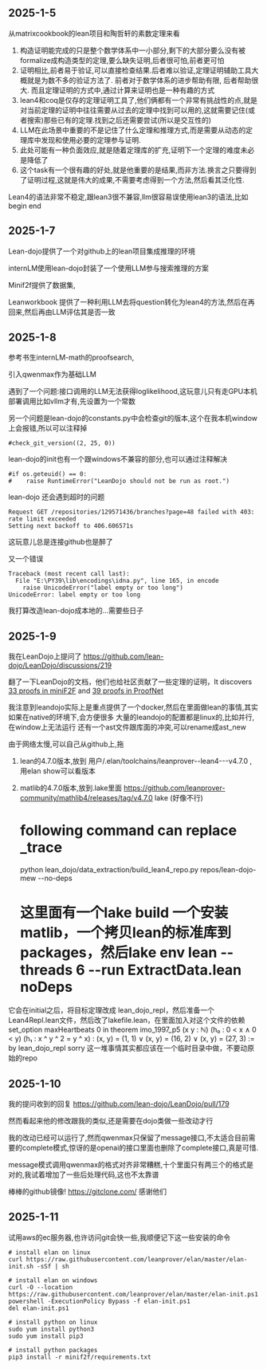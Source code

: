 ## 2025-1-5

从matrixcookbook的lean项目和陶哲轩的素数定理来看
1. 构造证明能完成的只是整个数学体系中一小部分,剩下的大部分要么没有被formalize成构造类型的定理,要么缺失证明,后者很可怕,前者更可怕
2. 证明相比,前者易于验证,可以直接检查结果.后者难以验证,定理证明辅助工具大概就是为数不多的验证方法了. 前者对于数学体系的进步帮助有限, 后者帮助很大. 而且定理证明的方式中,通过计算来证明也是一种有趣的方式
3. lean4和coq是仅存的定理证明工具了,他们俩都有一个非常有挑战性的点,就是对当前定理的证明中往往需要从过去的定理中找到可以用的,这就需要记住(或者搜索)那些已有的定理.找到之后还需要尝试(所以是交互性的)
4. LLM在此场景中重要的不是记住了什么定理和推理方式,而是需要从动态的定理库中发现和使用必要的定理参与证明.
5. 此处可能有一种负面效应,就是随着定理库的扩充,证明下一个定理的难度未必是降低了
6. 这个task有一个很有趣的好处,就是他重要的是结果,而非方法.换言之只要得到了证明过程,这就是伟大的成果,不需要考虑得到一个方法,然后看其泛化性.

Lean4的语法非常不稳定,跟lean3很不兼容,llm很容易误使用lean3的语法,比如begin end

## 2025-1-7

Lean-dojo提供了一个对github上的lean项目集成推理的环境

internLM使用lean-dojo封装了一个使用LLM参与搜索推理的方案

Minif2f提供了数据集,

Leanworkbook 提供了一种利用LLM去将question转化为lean4的方法,然后在再回来,然后再由LLM评估其是否一致

## 2025-1-8

参考书生internLM-math的proofsearch,

引入qwenmax作为基础LLM

遇到了一个问题:接口调用的LLM无法获得loglikelihood,这玩意儿只有走GPU本机部署调用比如vllm才有,先设置为一个常数

另一个问题是lean-dojo的constants.py中会检查git的版本,这个在我本机window上会报错,所以可以注释掉 

    #check_git_version((2, 25, 0))

lean-dojo的init也有一个跟windows不兼容的部分,也可以通过注释解决

    #if os.geteuid() == 0:
    #    raise RuntimeError("LeanDojo should not be run as root.")

lean-dojo 还会遇到超时的问题

    Request GET /repositories/129571436/branches?page=48 failed with 403: rate limit exceeded
    Setting next backoff to 406.606571s

这玩意儿总是连接github也是醉了

又一个错误

    Traceback (most recent call last):
      File "E:\PY39\lib\encodings\idna.py", line 165, in encode
        raise UnicodeError("label empty or too long")
    UnicodeError: label empty or too long

我打算改造lean-dojo成本地的...需要些日子

## 2025-1-9

我在LeanDojo上提问了 https://github.com/lean-dojo/LeanDojo/discussions/219

翻了一下LeanDojo的文档，他们也给社区贡献了一些定理的证明，It discovers [33 proofs in miniF2F](https://github.com/facebookresearch/miniF2F/pull/13) and [39 proofs in ProofNet](https://github.com/zhangir-azerbayev/ProofNet/pull/14) 

我注意到leandojo实际上是重点提供了一个docker,然后在里面做lean的事情,其实如果在native的环境下,会方便很多
大量的leandojo的配置都是linux的,比如并行,在window上无法运行
还有一个ast文件跟库面的冲突,可以rename成ast_new

由于网络太慢,可以自己从github上,拖
1. lean的4.7.0版本,放到 用户/.elan/toolchains/leanprover--lean4---v4.7.0 , 用elan show可以看版本
2. matlib的4.7.0版本,放到.lake里面 https://github.com/leanprover-community/mathlib4/releases/tag/v4.7.0 lake (好像不行)

    
    # following command can replace _trace
    python lean_dojo/data_extraction/build_lean4_repo.py repos/lean-dojo-mew --no-deps
    # 这里面有一个lake build 一个安装matlib，一个拷贝lean的标准库到packages，然后lake env lean --threads 6 --run ExtractData.lean noDeps

它会在initial之后，将目标定理改成 lean_dojo_repl，然后准备一个Lean4Repl.lean文件，然后改了lakefile.lean，在里面加入对这个文件的依赖
    set_option maxHeartbeats 0 in
    theorem imo_1997_p5 (x y : ℕ) (h₀ : 0 < x ∧ 0 < y) (h₁ : x ^ y ^ 2 = y ^ x) :
        (x, y) = (1, 1) ∨ (x, y) = (16, 2) ∨ (x, y) = (27, 3) := 
    by
        lean_dojo_repl
        sorry
这一堆事情其实都应该在一个临时目录中做，不要动原始的repo

## 2025-1-10
我的提问收到的回复 https://github.com/lean-dojo/LeanDojo/pull/179

然而看起来他的修改跟我的类似,还是需要在dojo类做一些改动才行

我的改动已经可以运行了,然而qwenmax只保留了message接口,不太适合目前需要的complete模式,惊讶的是openai的接口里面也删除了complete接口,真是可惜.

message模式调用qwenmax的格式对齐非常糟糕,十个里面只有两三个的格式是对的,我试着增加了一些后处理代码,这也不太靠谱

棒棒的github镜像! https://gitclone.com/  感谢他们

## 2025-1-11
试用aws的ec服务器,也许访问git会快一些,我顺便记下这一些安装的命令

    # install elan on linux
    curl https://raw.githubusercontent.com/leanprover/elan/master/elan-init.sh -sSf | sh

    # install elan on windows
    curl -O --location https://raw.githubusercontent.com/leanprover/elan/master/elan-init.ps1
    powershell -ExecutionPolicy Bypass -f elan-init.ps1
    del elan-init.ps1

    # install python on linux
    sudo yum install python3
    sudo yum install pip3
    
    # install python packages
    pip3 install -r minif2f/requirements.txt